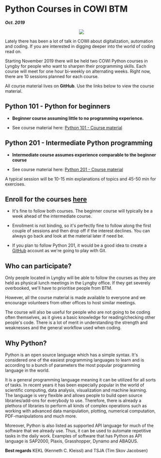 
# Python Courses in COWI BTM
***Oct. 2019***

<div style="text-align:center"><img src="https://www.python.org/static/community_logos/python-logo-master-v3-TM.png" /></div>

Lately there has been a lot of talk in COWI about digitalization, automation and coding. If you are interested in digging deeper into the world of coding read on.

Starting November 2019 there will be held two COWI Python courses in Lyngby for people who want to sharpen their programming skills. Each course will meet for one hour bi-weekly on alternating weeks. Right now, there are 10 sessions planned for each course.

All course material lives on **GitHub**. Use the links below to view the course material.

## Python 101 - Python for beginners

  * **Beginner course assuming little to no programming experience.**

  * See course material here: [Python 101 - Course material](https://python-crash-course.github.io/Python101/)

## Python 201 - Intermediate Python programming

* **Intermediate course assumes experience comparable to the beginner course**

* See course material here: [Python 201 - Course material](https://python-crash-course.github.io/Python201/)

A typical session will be 10-15 min explanations of topics and 45-50 min for exercises.

## Enroll for the courses [here](http://www.cowiportal.com/com/c000919/_layouts/15/listform.aspx?PageType=8&ListId=%7b35200A22-3290-4197-93AF-A6E8978210F7%7d&RootFolder=)

* It's fine to follow both courses. The beginner course will typically be a week ahead of the intermediate course.

* Enrollment is not binding, so it's perfectly fine to follow along the first couple of sessions and then drop off if the interest declines. You can always go back and look at the material later if need be.

* If you plan to follow Python 201, it would be a good idea to create a [GitHub](https://github.com/) account as we're going to play with Git.

## Who can participate?
Only people located in Lyngby will be able to follow the courses as they are held as physical lunch meetings in the Lyngby office. If they get severely overbooked, we'll have to prioritise people from BTM. 

However, all the course material is made available to everyone and we encourage volunteers from other offices to host similar meetings.

The course will also be useful for people who are not going to be coding often themselves, as it gives a basic knowledge for reading/checking other people's code. There is a lot of merit in understanding the strength and weaknesses and the general workflow used when coding.

## Why Python?
Python is an open source language which has a simple syntax. It's considered one of the easiest programming languages to learn and is according to a bunch of parameters the most popular programming language in the world.

It is a general programming language meaning it can be utilized for all sorts of tasks. In recent years it has been especially popular in the world of scientific computing, data analysis, visualization and machine learning.  
The language is very flexible and allows people to build open source libraries/add-ons for everybody to use. Therefore, there is already a plethora of libraries to perform all kinds of complex operations such as working with advanced data manipulation, plotting, numerical computation, PDF-manipulations and much more.

Moreover, Python is also listed as supported API language for much of the software that we already use. Thus, it can be used to automate repetitive tasks in the daily work.
Examples of software that has Python as API language is SAP2000, Plaxis, Grasshopper, Dynamo and ABAQUS.

**Best regards**
KEKL (Kenneth C. Kleissl) and TSJA (Tim Skov Jacobsen)
